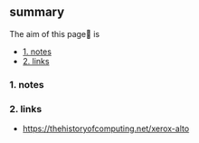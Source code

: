 ## summary
The aim of this page📝 is

<!-- TOC -->

- [1. notes](#1-notes)
- [2. links](#2-links)

<!-- /TOC -->

### 1. notes


 
### 2. links
* https://thehistoryofcomputing.net/xerox-alto





























